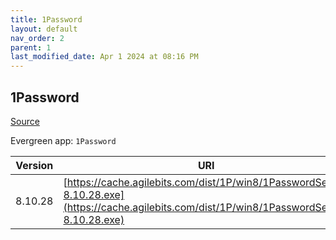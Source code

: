 ```yaml
---
title: 1Password
layout: default
nav_order: 2
parent: 1
last_modified_date: Apr 1 2024 at 08:16 PM
---
```


## 1Password

[Source](https://1password.com/)

Evergreen app: `1Password`

| Version | URI                                                                                                                                        |
| ------- | ------------------------------------------------------------------------------------------------------------------------------------------ |
| 8.10.28 | [https://cache.agilebits.com/dist/1P/win8/1PasswordSetup-8.10.28.exe](https://cache.agilebits.com/dist/1P/win8/1PasswordSetup-8.10.28.exe) |
